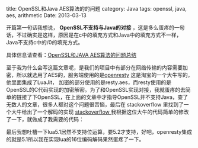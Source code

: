 title: OpenSSL和Java AES算法的的问题
category: Java
tags: openssl, java, aes, arithmetic
Date: 2013-03-13



开篇第一句话我想说， **OpenSSL不支持与Java的对接** ，这是多么蛋疼的一句话，不过确实是这样，原因是在c中的填充方式和Java中的填充方式不一样，Java不支持c中的/0的填充方式。

具体信息请查看：[OpenSSL和JAVA AES算法的问题总结](http://blog.csdn.net/rocketball/article/details/6575677)

至于我为什么会写这篇文章呢，是我们的项目中有部分在网络传输的内容需要加密，所以就选用了AES的，服务端使用的是[openresty](http://openresty.org/) 这是淘宝的一个大牛写的，他里面集成了LuaJit， 加密的部分使用的是resty.aes，而resty使用的是OpenSSL的C代码实现的加密解密。为了和OpenSSL实现对接，我就蛋疼的去简单的链接了下OpenSSL，在上面的文章中才指导OpenSSL并不支持Java，查了无数人的文章，很多人都对这个问题很苦恼，最后在 stackoverflow 里找到了一个大牛给出了一个解码的实现 [stackoverflow ](http://stackoverflow.com/questions/11783062/how-to-decrypt-an-encrypted-file-in-java-with-openssl-with-aes)我根据这位大牛的代码简单的修改了一下，就做成了我需要的代码：

<script src="https://gist.github.com/turbidsoul/5227012.js"></script>


最后我想吐槽一下lua5.1居然不支持位运算，要5.2才支持，好吧，openresty集成的就是5.1所以我在实现lua的16位编码解码果然蛋疼了一下。
